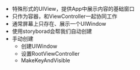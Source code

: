 + 特殊形式的UIView，提供App中展示内容的基础窗口
+ 只作为容器，和ViewController一起协同工作
+ 通常屏幕上只存在、展示一个UIWindow
+ 使用storyborad会帮我们自动创建
+ 手动创建
  + 创建UIWindow
  + 设置RootViewController
  + MakeKeyAndVisible
